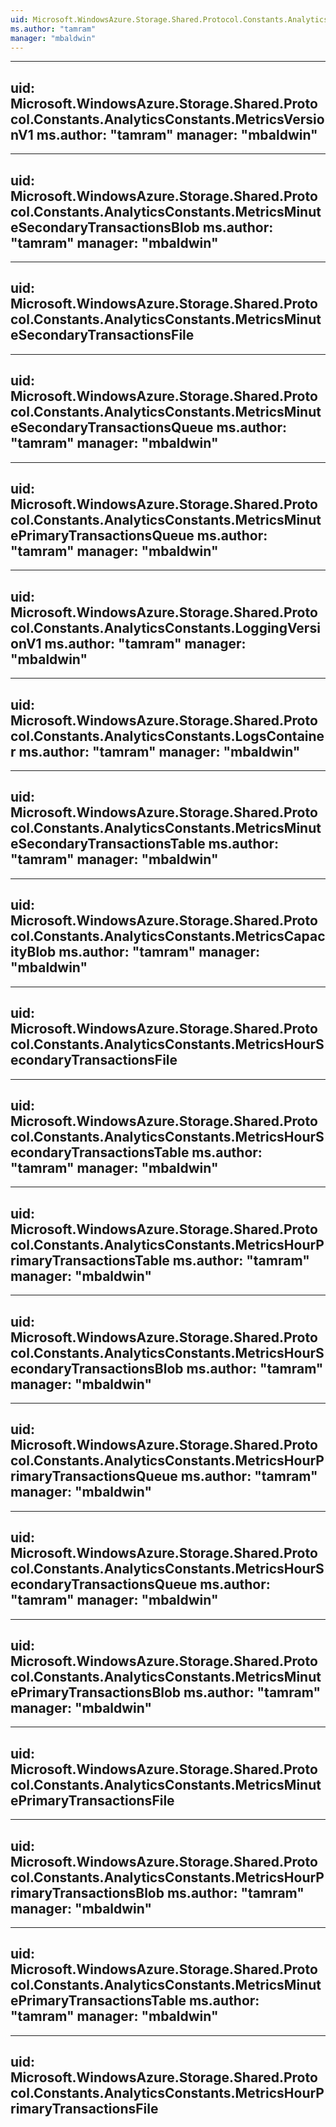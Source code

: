```yaml
---
uid: Microsoft.WindowsAzure.Storage.Shared.Protocol.Constants.AnalyticsConstants
ms.author: "tamram"
manager: "mbaldwin"
---
```


---
uid: Microsoft.WindowsAzure.Storage.Shared.Protocol.Constants.AnalyticsConstants.MetricsVersionV1
ms.author: "tamram"
manager: "mbaldwin"
---

---
uid: Microsoft.WindowsAzure.Storage.Shared.Protocol.Constants.AnalyticsConstants.MetricsMinuteSecondaryTransactionsBlob
ms.author: "tamram"
manager: "mbaldwin"
---

---
uid: Microsoft.WindowsAzure.Storage.Shared.Protocol.Constants.AnalyticsConstants.MetricsMinuteSecondaryTransactionsFile
---

---
uid: Microsoft.WindowsAzure.Storage.Shared.Protocol.Constants.AnalyticsConstants.MetricsMinuteSecondaryTransactionsQueue
ms.author: "tamram"
manager: "mbaldwin"
---

---
uid: Microsoft.WindowsAzure.Storage.Shared.Protocol.Constants.AnalyticsConstants.MetricsMinutePrimaryTransactionsQueue
ms.author: "tamram"
manager: "mbaldwin"
---

---
uid: Microsoft.WindowsAzure.Storage.Shared.Protocol.Constants.AnalyticsConstants.LoggingVersionV1
ms.author: "tamram"
manager: "mbaldwin"
---

---
uid: Microsoft.WindowsAzure.Storage.Shared.Protocol.Constants.AnalyticsConstants.LogsContainer
ms.author: "tamram"
manager: "mbaldwin"
---

---
uid: Microsoft.WindowsAzure.Storage.Shared.Protocol.Constants.AnalyticsConstants.MetricsMinuteSecondaryTransactionsTable
ms.author: "tamram"
manager: "mbaldwin"
---

---
uid: Microsoft.WindowsAzure.Storage.Shared.Protocol.Constants.AnalyticsConstants.MetricsCapacityBlob
ms.author: "tamram"
manager: "mbaldwin"
---

---
uid: Microsoft.WindowsAzure.Storage.Shared.Protocol.Constants.AnalyticsConstants.MetricsHourSecondaryTransactionsFile
---

---
uid: Microsoft.WindowsAzure.Storage.Shared.Protocol.Constants.AnalyticsConstants.MetricsHourSecondaryTransactionsTable
ms.author: "tamram"
manager: "mbaldwin"
---

---
uid: Microsoft.WindowsAzure.Storage.Shared.Protocol.Constants.AnalyticsConstants.MetricsHourPrimaryTransactionsTable
ms.author: "tamram"
manager: "mbaldwin"
---

---
uid: Microsoft.WindowsAzure.Storage.Shared.Protocol.Constants.AnalyticsConstants.MetricsHourSecondaryTransactionsBlob
ms.author: "tamram"
manager: "mbaldwin"
---

---
uid: Microsoft.WindowsAzure.Storage.Shared.Protocol.Constants.AnalyticsConstants.MetricsHourPrimaryTransactionsQueue
ms.author: "tamram"
manager: "mbaldwin"
---

---
uid: Microsoft.WindowsAzure.Storage.Shared.Protocol.Constants.AnalyticsConstants.MetricsHourSecondaryTransactionsQueue
ms.author: "tamram"
manager: "mbaldwin"
---

---
uid: Microsoft.WindowsAzure.Storage.Shared.Protocol.Constants.AnalyticsConstants.MetricsMinutePrimaryTransactionsBlob
ms.author: "tamram"
manager: "mbaldwin"
---

---
uid: Microsoft.WindowsAzure.Storage.Shared.Protocol.Constants.AnalyticsConstants.MetricsMinutePrimaryTransactionsFile
---

---
uid: Microsoft.WindowsAzure.Storage.Shared.Protocol.Constants.AnalyticsConstants.MetricsHourPrimaryTransactionsBlob
ms.author: "tamram"
manager: "mbaldwin"
---

---
uid: Microsoft.WindowsAzure.Storage.Shared.Protocol.Constants.AnalyticsConstants.MetricsMinutePrimaryTransactionsTable
ms.author: "tamram"
manager: "mbaldwin"
---

---
uid: Microsoft.WindowsAzure.Storage.Shared.Protocol.Constants.AnalyticsConstants.MetricsHourPrimaryTransactionsFile
---
